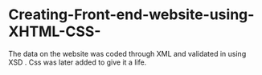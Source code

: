 # Creating-Front-end-website-using-XHTML-CSS-

The data on the website was coded through XML and validated in using XSD . 
Css was later added to give it a life.
